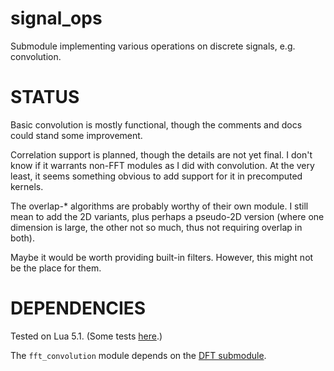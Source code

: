 signal_ops
==========

Submodule implementing various operations on discrete signals, e.g. convolution.

**STATUS**
==========

Basic convolution is mostly functional, though the comments and docs could stand some improvement.

Correlation support is planned, though the details are not yet final. I don't know if it warrants non-FFT modules as
I did with convolution. At the very least, it seems something obvious to add support for it in precomputed kernels.

The overlap-* algorithms are probably worthy of their own module. I still mean to add the 2D variants, plus perhaps
a pseudo-2D version (where one dimension is large, the other not so much, thus not requiring overlap in both).

Maybe it would be worth providing built-in filters. However, this might not be the place for them.

**DEPENDENCIES**
================

Tested on Lua 5.1. (Some tests [here](https://github.com/ggcrunchy/Strays/blob/master/Unit%20Tests/convolve.lua).)

The `fft_convolution` module depends on the [DFT submodule](https://github.com/ggcrunchy/dft_ops).